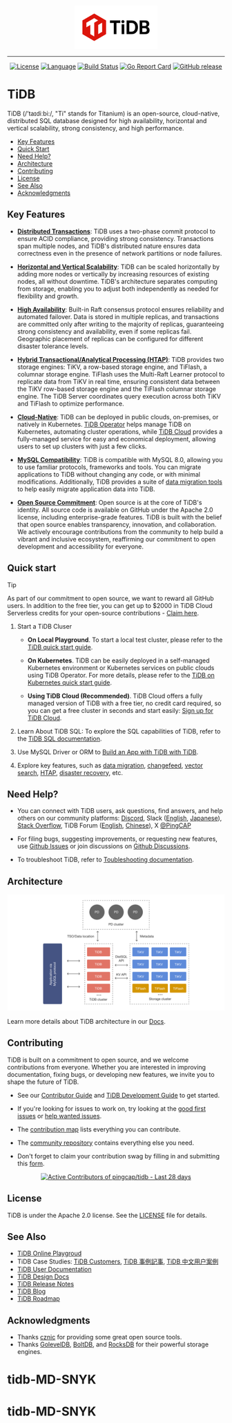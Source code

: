<div align="center">
<a href='https://www.pingcap.com/?utm_source=github&utm_medium=tidb'>
<img src="docs/tidb-logo.png" alt="TiDB, a distributed SQL database" height=100></img>
</a>

---

[![License](https://img.shields.io/badge/License-Apache_2.0-blue.svg)](https://github.com/pingcap/tidb/blob/master/LICENSE)
[![Language](https://img.shields.io/badge/Language-Go-blue.svg)](https://golang.org/)
[![Build Status](https://prow.tidb.net/badge.svg?jobs=pingcap/tidb/merged_build)](https://prow.tidb.net/?repo=pingcap%2Ftidb&type=postsubmit&job=pingcap%2Ftidb%2Fmerged_build)
[![Go Report Card](https://goreportcard.com/badge/github.com/pingcap/tidb)](https://goreportcard.com/report/github.com/pingcap/tidb)
[![GitHub release](https://img.shields.io/github/tag/pingcap/tidb.svg?label=release)](https://github.com/pingcap/tidb/releases)
</div>

# TiDB

TiDB (/’taɪdiːbi:/, "Ti" stands for Titanium) is an open-source, cloud-native, distributed SQL database designed for high availability, horizontal and vertical scalability, strong consistency, and high performance.

- [Key Features](#key-features)
- [Quick Start](#quick-start)
- [Need Help?](#need-help)
- [Architecture](#architecture)
- [Contributing](#contributing)
- [License](#license)
- [See Also](#see-also)
- [Acknowledgments](#acknowledgments)

## Key Features

- **[Distributed Transactions](https://www.pingcap.com/blog/distributed-transactions-tidb?utm_source=github&utm_medium=tidb)**: TiDB uses a two-phase commit protocol to ensure ACID compliance, providing strong consistency. Transactions span multiple nodes, and TiDB's distributed nature ensures data correctness even in the presence of network partitions or node failures.

- **[Horizontal and Vertical Scalability](https://docs.pingcap.com/tidb/stable/scale-tidb-using-tiup?utm_source=github&utm_medium=tidb)**: TiDB can be scaled horizontally by adding more nodes or vertically by increasing resources of existing nodes, all without downtime. TiDB's architecture separates computing from storage, enabling you to adjust both independently as needed for flexibility and growth.

- **[High Availability](https://docs.pingcap.com/tidbcloud/high-availability-with-multi-az?utm_source=github&utm_medium=tidb)**: Built-in Raft consensus protocol ensures reliability and automated failover. Data is stored in multiple replicas, and transactions are committed only after writing to the majority of replicas, guaranteeing strong consistency and availability, even if some replicas fail. Geographic placement of replicas can be configured for different disaster tolerance levels.

- **[Hybrid Transactional/Analytical Processing (HTAP)](https://www.pingcap.com/blog/htap-demystified-defining-modern-data-architecture-tidb?utm_source=github&utm_medium=tidb)**: TiDB provides two storage engines: TiKV, a row-based storage engine, and TiFlash, a columnar storage engine. TiFlash uses the Multi-Raft Learner protocol to replicate data from TiKV in real time, ensuring consistent data between the TiKV row-based storage engine and the TiFlash columnar storage engine. The TiDB Server coordinates query execution across both TiKV and TiFlash to optimize performance.

- **[Cloud-Native](https://www.pingcap.com/cloud-native?utm_source=github&utm_medium=tidb)**: TiDB can be deployed in public clouds, on-premises, or natively in Kubernetes. [TiDB Operator](https://docs.pingcap.com/tidb-in-kubernetes/stable/tidb-operator-overview/?utm_source=github&utm_medium=tidb) helps manage TiDB on Kubernetes, automating cluster operations, while [TiDB Cloud](https://tidbcloud.com/?utm_source=github&utm_medium=tidb) provides a fully-managed service for easy and economical deployment, allowing users to set up clusters with just a few clicks.

- **[MySQL Compatibility](https://docs.pingcap.com/tidb/stable/mysql-compatibility?utm_source=github&utm_medium=tidb)**: TiDB is compatible with MySQL 8.0, allowing you to use familiar protocols, frameworks and tools. You can migrate applications to TiDB without changing any code, or with minimal modifications. Additionally, TiDB provides a suite of [data migration tools](https://docs.pingcap.com/tidb/stable/ecosystem-tool-user-guide?utm_source=github&utm_medium=tidb) to help easily migrate application data into TiDB.

- **[Open Source Commitment](https://www.pingcap.com/blog/open-source-is-in-our-dna-reaffirming-tidb-commitment?utm_source=github&utm_medium=tidb)**: Open source is at the core of TiDB's identity. All source code is available on GitHub under the Apache 2.0 license, including enterprise-grade features. TiDB is built with the belief that open source enables transparency, innovation, and collaboration. We actively encourage contributions from the community to help build a vibrant and inclusive ecosystem, reaffirming our commitment to open development and accessibility for everyone.

## Quick start

> [!Tip]  
> As part of our commitment to open source, we want to reward all GitHub users. In addition to the free tier, you can get up to $2000 in TiDB Cloud Serverless credits for your open-source contributions - [Claim here](https://ossinsight.io/open-source-heroes/?utm_source=ossinsight&utm_medium=referral&utm_campaign=plg_OSScontribution_credit_05).

1. Start a TiDB Cluser

    - **On Local Playground**. To start a local test cluster, please refer to the [TiDB quick start guide](https://docs.pingcap.com/tidb/stable/quick-start-with-tidb#deploy-a-local-test-cluster?utm_source=github&utm_medium=tidb).

    - **On Kubernetes**. TiDB can be easily deployed in a self-managed Kubernetes environment or Kubernetes services on public clouds using TiDB Operator. For more details, please refer to the [TiDB on Kubernetes quick start guide](https://docs.pingcap.com/tidb-in-kubernetes/stable/get-started?utm_source=github&utm_medium=tidb).

    - **Using TiDB Cloud (Recommended)**. TiDB Cloud offers a fully managed version of TiDB with a free tier, no credit card required, so you can get a free cluster in seconds and start easily: [Sign up for TiDB Cloud](https://tidbcloud.com/free-trial?utm_source=github&utm_medium=tidb).

2. Learn About TiDB SQL: To explore the SQL capabilities of TiDB, refer to the [TiDB SQL documentation](https://docs.pingcap.com/tidb/stable/sql-statement-overview?utm_source=github&utm_medium=tidb).

3. Use MySQL Driver or ORM to [Build an App with TiDB with TiDB](https://docs.pingcap.com/tidbcloud/dev-guide-overview?utm_source=github&utm_medium=tidb).

4. Explore key features, such as [data migration](https://docs.pingcap.com/tidbcloud/tidb-cloud-migration-overview?utm_source=github&utm_medium=tidb), [changefeed](https://docs.pingcap.com/tidbcloud/changefeed-overview?utm_source=github&utm_medium=tidb), [vector search](https://docs.pingcap.com/tidbcloud/vector-search-overview?utm_source=github&utm_medium=tidb), [HTAP](https://docs.pingcap.com/tidbcloud/tidb-cloud-htap-quickstart?utm_source=github&utm_medium=tidb), [disaster recovery](https://docs.pingcap.com/tidb/stable/dr-solution-introduction?utm_source=github&utm_medium=tidb), etc.


## Need Help?

- You can connect with TiDB users, ask questions, find answers, and help others on our community platforms: [Discord](https://discord.gg/KVRZBR2DrG?utm_source=github), Slack ([English](https://slack.tidb.io/invite?team=tidb-community&channel=everyone&ref=pingcap-tidb), [Japanese](https://slack.tidb.io/invite?team=tidb-community&channel=tidb-japan&ref=github-tidb)), [Stack Overflow](https://stackoverflow.com/questions/tagged/tidb), TiDB Forum ([English](https://ask.pingcap.com/), [Chinese](https://asktug.com)), X [@PingCAP](https://twitter.com/PingCAP)

- For filing bugs, suggesting improvements, or requesting new features, use [Github Issues](https://github.com/pingcap/tidb/issues) or join discussions on [Github Discussions](https://github.com/orgs/pingcap/discussions).

- To troubleshoot TiDB, refer to [Toubleshooting documentation](https://docs.pingcap.com/tidb/stable/tidb-troubleshooting-map?utm_source=github&utm_medium=tidb).

## Architecture

![TiDB architecture](./docs/tidb-architecture.png)

Learn more details about TiDB architecture in our [Docs](https://docs.pingcap.com/tidb/stable/tidb-architecture?utm_source=github&utm_medium=tidb).

## Contributing

TiDB is built on a commitment to open source, and we welcome contributions from everyone. Whether you are interested in improving documentation, fixing bugs, or developing new features, we invite you to shape the future of TiDB.

- See our [Contributor Guide](https://github.com/pingcap/community/blob/master/contributors/README.md#how-to-contribute) and [TiDB Development Guide](https://pingcap.github.io/tidb-dev-guide/index.html) to get started.

- If you're looking for issues to work on, try looking at the [good first issues](https://github.com/pingcap/tidb/issues?q=is%3Aopen+is%3Aissue+label%3A%22good+first+issue%22) or [help wanted issues](https://github.com/pingcap/tidb/issues?q=is%3Aopen+is%3Aissue+label%3A%22help+wanted%22).

- The [contribution map](https://github.com/pingcap/tidb-map/blob/master/maps/contribution-map.md#a-map-that-guides-what-and-how-contributors-can-contribute) lists everything you can contribute.

- The [community repository](https://github.com/pingcap/community) contains everything else you need.

- Don't forget to claim your contribution swag by filling in and submitting this [form](https://forms.pingcap.com/f/tidb-contribution-swag).


<a href="https://next.ossinsight.io/widgets/official/compose-recent-active-contributors?repo_id=41986369&limit=30" target="_blank" style="display: block" align="center">
  <picture>
    <source media="(prefers-color-scheme: dark)" srcset="https://next.ossinsight.io/widgets/official/compose-recent-active-contributors/thumbnail.png?repo_id=41986369&limit=30&image_size=auto&color_scheme=dark" width="655" height="auto">
    <img alt="Active Contributors of pingcap/tidb - Last 28 days" src="https://next.ossinsight.io/widgets/official/compose-recent-active-contributors/thumbnail.png?repo_id=41986369&limit=30&image_size=auto&color_scheme=light" width="655" height="auto">
  </picture>
</a>

## License

TiDB is under the Apache 2.0 license. See the [LICENSE](./LICENSE) file for details.

## See Also

- [TiDB Online Playgroud](https://play.tidbcloud.com/?utm_source=github&utm_medium=tidb_readme)
- TiDB Case Studies: [TiDB Customers](https://www.pingcap.com/customers/?utm_source=github&utm_medium=tidb), [TiDB 事例記事](https://pingcap.co.jp/case-study/?utm_source=github&utm_medium=tidb), [TiDB 中文用户案例](https://cn.pingcap.com/case/?utm_source=github&utm_medium=tidb)
- [TiDB User Documentation](https://docs.pingcap.com/tidb/stable?utm_source=github&utm_medium=tidb)
- [TiDB Design Docs](/docs/design)
- [TiDB Release Notes](https://docs.pingcap.com/tidb/dev/release-notes?utm_source=github&utm_medium=tidb)
- [TiDB Blog](https://www.pingcap.com/blog/?utm_source=github&utm_medium=tidb)
- [TiDB Roadmap](roadmap.md)

## Acknowledgments

- Thanks [cznic](https://github.com/cznic) for providing some great open source tools.
- Thanks [GolevelDB](https://github.com/syndtr/goleveldb), [BoltDB](https://github.com/boltdb/bolt), and [RocksDB](https://github.com/facebook/rocksdb) for their powerful storage engines.
# tidb-MD-SNYK
# tidb-MD-SNYK
